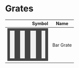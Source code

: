 # Grates

| Symbol | Name |
| ------: | ---- |
|  ![Grate](pics/Grate_Bar.png)      | Bar Grate      |
